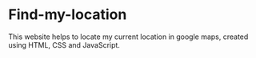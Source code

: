 # Find-my-location
This website helps to locate my current location in google maps, created using HTML, CSS and JavaScript.
